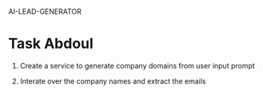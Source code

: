 AI-LEAD-GENERATOR

# Task Abdoul
1. Create a service to generate company domains from user input prompt

2. Interate over the company names and extract the emails

